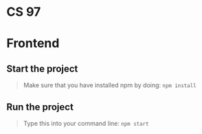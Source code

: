 # CS 97

# Frontend
## Start the project
> Make sure that you have installed npm by doing:
`npm install`
 
## Run the project
> Type this into your command line:
`npm start`
